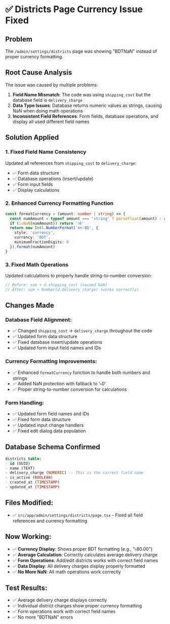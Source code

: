 # ✅ Districts Page Currency Issue Fixed

## Problem
The `/admin/settings/districts` page was showing "BDTNaN" instead of proper currency formatting.

## Root Cause Analysis
The issue was caused by multiple problems:

1. **Field Name Mismatch**: The code was using `shipping_cost` but the database field is `delivery_charge`
2. **Data Type Issues**: Database returns numeric values as strings, causing NaN when doing math operations
3. **Inconsistent Field References**: Form fields, database operations, and display all used different field names

## Solution Applied

### 1. **Fixed Field Name Consistency**
Updated all references from `shipping_cost` to `delivery_charge`:
- ✅ Form data structure
- ✅ Database operations (insert/update)
- ✅ Form input fields
- ✅ Display calculations

### 2. **Enhanced Currency Formatting Function**
```typescript
const formatCurrency = (amount: number | string) => {
  const numAmount = typeof amount === 'string' ? parseFloat(amount) : amount
  if (isNaN(numAmount)) return '৳0'
  return new Intl.NumberFormat('en-BD', {
    style: 'currency',
    currency: 'BDT',
    minimumFractionDigits: 0
  }).format(numAmount)
}
```

### 3. **Fixed Math Operations**
Updated calculations to properly handle string-to-number conversion:
```typescript
// Before: sum + d.shipping_cost (caused NaN)
// After: sum + Number(d.delivery_charge) (works correctly)
```

## Changes Made

### **Database Field Alignment:**
- ✅ Changed `shipping_cost` → `delivery_charge` throughout the code
- ✅ Updated form data structure
- ✅ Fixed database insert/update operations
- ✅ Updated form input field names and IDs

### **Currency Formatting Improvements:**
- ✅ Enhanced `formatCurrency` function to handle both numbers and strings
- ✅ Added NaN protection with fallback to '৳0'
- ✅ Proper string-to-number conversion for calculations

### **Form Handling:**
- ✅ Updated form field names and IDs
- ✅ Fixed form data structure
- ✅ Updated input change handlers
- ✅ Fixed edit dialog data population

## Database Schema Confirmed
```sql
districts table:
- id (UUID)
- name (TEXT)
- delivery_charge (NUMERIC) -- This is the correct field name
- is_active (BOOLEAN)
- created_at (TIMESTAMP)
- updated_at (TIMESTAMP)
```

## Files Modified:
- ✅ `src/app/admin/settings/districts/page.tsx` - Fixed all field references and currency formatting

## Now Working:
- ✅ **Currency Display**: Shows proper BDT formatting (e.g., "৳80.00")
- ✅ **Average Calculation**: Correctly calculates average delivery charge
- ✅ **Form Operations**: Add/edit districts works with correct field names
- ✅ **Data Display**: All delivery charges display properly formatted
- ✅ **No More NaN**: All math operations work correctly

## Test Results:
- ✅ Average delivery charge displays correctly
- ✅ Individual district charges show proper currency formatting
- ✅ Form operations work with correct field names
- ✅ No more "BDTNaN" errors
